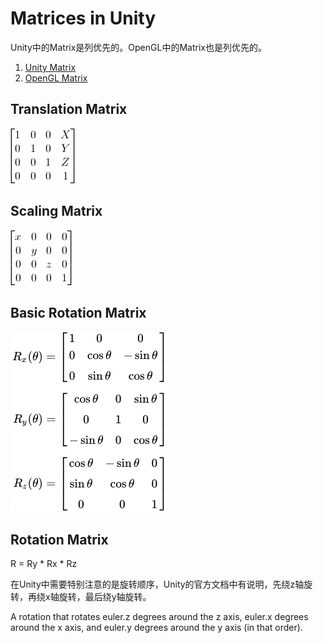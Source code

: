 # Matrices in Unity

Unity中的Matrix是列优先的。OpenGL中的Matrix也是列优先的。  
1. [Unity Matrix](https://docs.unity3d.com/ScriptReference/Matrix4x4.html)
2. [OpenGL Matrix](https://open.gl/transformations)

## Translation Matrix

![translation matrix](https://github.com/mpsoft2005/MyNotes/blob/master/Unity/Images/matrix/translation-matrix.png?raw=true)

## Scaling Matrix

![Scaling Matrix](https://github.com/mpsoft2005/MyNotes/blob/master/Unity/Images/matrix/scaling-matrix.png?raw=true)

## Basic Rotation Matrix

![Basic rotations](https://github.com/mpsoft2005/MyNotes/blob/master/Unity/Images/matrix/basic-rotation-matrices.png?raw=true)

## Rotation Matrix

R = Ry * Rx * Rz  

在Unity中需要特别注意的是旋转顺序，Unity的官方文档中有说明，先绕z轴旋转，再绕x轴旋转，最后绕y轴旋转。  

A rotation that rotates euler.z degrees around the z axis, euler.x degrees around the x axis, and euler.y degrees around the y axis (in that order).  

